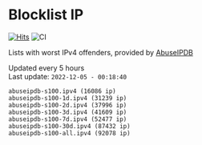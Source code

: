 # Blocklist IP

[![Hits](https://hits.seeyoufarm.com/api/count/incr/badge.svg?url=https%3A%2F%2Fgithub.com%2Fborestad%2Fblocklist-ip%2F&count_bg=%2379C83D&title_bg=%23555555&icon=&icon_color=%23E7E7E7&title=hits&edge_flat=false)](https://hits.seeyoufarm.com)  ![CI](https://img.shields.io/github/workflow/status/borestad/blocklist-ip/CI?style=flat-square)

Lists with worst IPv4 offenders, provided by [AbuseIPDB](https://www.abuseipdb.com/)

<!-- FOOTER-PLACEHOLDER -->
Updated every 5 hours<br>
Last update: `2022-12-05 - 00:18:40`
```
abuseipdb-s100.ipv4 (16086 ip)
abuseipdb-s100-1d.ipv4 (31239 ip)
abuseipdb-s100-2d.ipv4 (37996 ip)
abuseipdb-s100-3d.ipv4 (41609 ip)
abuseipdb-s100-7d.ipv4 (52477 ip)
abuseipdb-s100-30d.ipv4 (87432 ip)
abuseipdb-s100-all.ipv4 (92078 ip)
```
